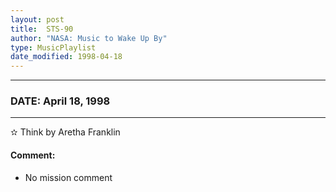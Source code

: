 ```yaml
---
layout: post
title:  STS-90
author: "NASA: Music to Wake Up By"
type: MusicPlaylist
date_modified: 1998-04-18
---
```


----
### DATE: April 18, 1998
----
✫ Think by Aretha Franklin

#### Comment:
* No mission comment

